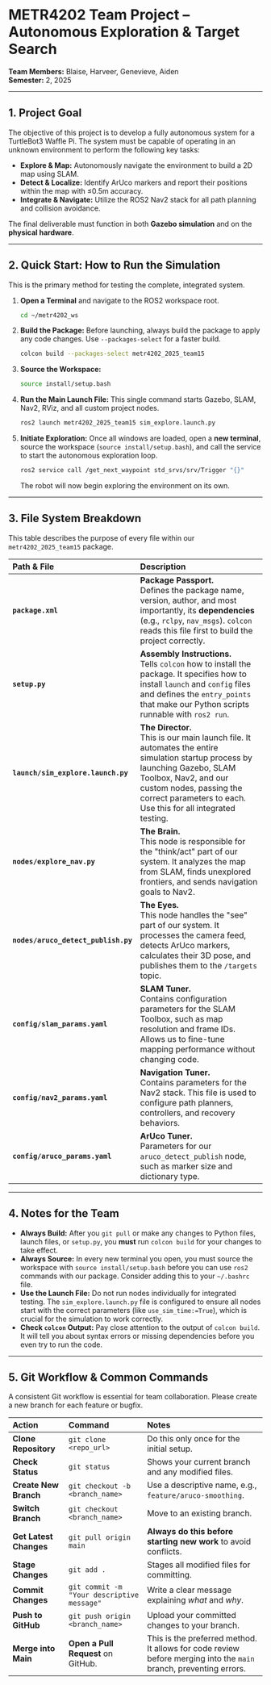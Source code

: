 # METR4202 Team Project – Autonomous Exploration & Target Search

**Team Members:** Blaise, Harveer, Genevieve, Aiden <br>
**Semester:** 2, 2025

---

## 1. Project Goal

The objective of this project is to develop a fully autonomous system for a TurtleBot3 Waffle Pi. The system must be capable of operating in an unknown environment to perform the following key tasks:

-   **Explore & Map:** Autonomously navigate the environment to build a 2D map using SLAM.
-   **Detect & Localize:** Identify ArUco markers and report their positions within the map with ≤0.5m accuracy.
-   **Integrate & Navigate:** Utilize the ROS2 Nav2 stack for all path planning and collision avoidance.

The final deliverable must function in both **Gazebo simulation** and on the **physical hardware**.

---

## 2. Quick Start: How to Run the Simulation

This is the primary method for testing the complete, integrated system.

1.  **Open a Terminal** and navigate to the ROS2 workspace root.
    ```bash
    cd ~/metr4202_ws
    ```

2.  **Build the Package:** Before launching, always build the package to apply any code changes. Use `--packages-select` for a faster build.
    ```bash
    colcon build --packages-select metr4202_2025_team15
    ```

3.  **Source the Workspace:**
    ```bash
    source install/setup.bash
    ```

4.  **Run the Main Launch File:** This single command starts Gazebo, SLAM, Nav2, RViz, and all custom project nodes.
    ```bash
    ros2 launch metr4202_2025_team15 sim_explore.launch.py
    ```

5.  **Initiate Exploration:** Once all windows are loaded, open a **new terminal**, source the workspace (`source install/setup.bash`), and call the service to start the autonomous exploration loop.
    ```bash
    ros2 service call /get_next_waypoint std_srvs/srv/Trigger "{}"
    ```
    The robot will now begin exploring the environment on its own.

---

## 3. File System Breakdown

This table describes the purpose of every file within our `metr4202_2025_team15` package.

| Path & File | Description |
| :--- | :--- |
| **`package.xml`** | **Package Passport.** <br> Defines the package name, version, author, and most importantly, its **dependencies** (e.g., `rclpy`, `nav_msgs`). `colcon` reads this file first to build the project correctly. |
| **`setup.py`** | **Assembly Instructions.** <br> Tells `colcon` how to install the package. It specifies how to install `launch` and `config` files and defines the `entry_points` that make our Python scripts runnable with `ros2 run`. |
| **`launch/sim_explore.launch.py`** | **The Director.** <br> This is our main launch file. It automates the entire simulation startup process by launching Gazebo, SLAM Toolbox, Nav2, and our custom nodes, passing the correct parameters to each. Use this for all integrated testing. |
| **`nodes/explore_nav.py`** | **The Brain.** <br> This node is responsible for the "think/act" part of our system. It analyzes the map from SLAM, finds unexplored frontiers, and sends navigation goals to Nav2. |
| **`nodes/aruco_detect_publish.py`** | **The Eyes.** <br> This node handles the "see" part of our system. It processes the camera feed, detects ArUco markers, calculates their 3D pose, and publishes them to the `/targets` topic. |
| **`config/slam_params.yaml`** | **SLAM Tuner.** <br> Contains configuration parameters for the SLAM Toolbox, such as map resolution and frame IDs. Allows us to fine-tune mapping performance without changing code. |
| **`config/nav2_params.yaml`** | **Navigation Tuner.** <br> Contains parameters for the Nav2 stack. This file is used to configure path planners, controllers, and recovery behaviors. |
| **`config/aruco_params.yaml`** | **ArUco Tuner.** <br> Parameters for our `aruco_detect_publish` node, such as marker size and dictionary type. |

---

## 4. Notes for the Team

-   **Always Build:** After you `git pull` or make any changes to Python files, launch files, or `setup.py`, you **must** run `colcon build` for your changes to take effect.
-   **Always Source:** In every new terminal you open, you must source the workspace with `source install/setup.bash` before you can use `ros2` commands with our package. Consider adding this to your `~/.bashrc` file.
-   **Use the Launch File:** Do not run nodes individually for integrated testing. The `sim_explore.launch.py` file is configured to ensure all nodes start with the correct parameters (like `use_sim_time:=True`), which is crucial for the simulation to work correctly.
-   **Check `colcon` Output:** Pay close attention to the output of `colcon build`. It will tell you about syntax errors or missing dependencies before you even try to run the code.

---

## 5. Git Workflow & Common Commands

A consistent Git workflow is essential for team collaboration. Please create a new branch for each feature or bugfix.

| Action | Command | Notes |
| :--- | :--- | :--- |
| **Clone Repository** | `git clone <repo_url>` | Do this only once for the initial setup. |
| **Check Status** | `git status` | Shows your current branch and any modified files. |
| **Create New Branch** | `git checkout -b <branch_name>` | Use a descriptive name, e.g., `feature/aruco-smoothing`. |
| **Switch Branch** | `git checkout <branch_name>` | Move to an existing branch. |
| **Get Latest Changes** | `git pull origin main` | **Always do this before starting new work** to avoid conflicts. |
| **Stage Changes** | `git add .` | Stages all modified files for committing. |
| **Commit Changes** | `git commit -m "Your descriptive message"` | Write a clear message explaining *what* and *why*. |
| **Push to GitHub** | `git push origin <branch_name>` | Upload your committed changes to your branch. |
| **Merge into Main** | **Open a Pull Request** on GitHub. | This is the preferred method. It allows for code review before merging into the `main` branch, preventing errors. |